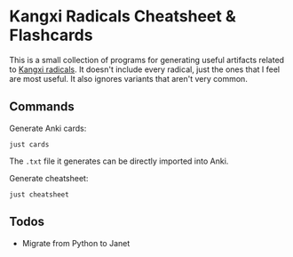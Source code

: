 # Kangxi Radicals Cheatsheet & Flashcards

This is a small collection of programs for generating useful artifacts related to [Kangxi radicals](https://en.wikipedia.org/wiki/Kangxi_radicals). It doesn't include every radical, just the ones that I feel are most useful. It also ignores variants that aren't very common.

## Commands

Generate Anki cards:

    just cards

The `.txt` file it generates can be directly imported into Anki.

Generate cheatsheet:

    just cheatsheet

## Todos

- Migrate from Python to Janet
